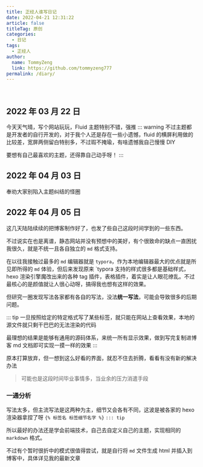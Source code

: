```yaml
---
title: 正经人谁写日记
date: 2022-04-21 12:31:22
article: false
titleTag: 原创
categories: 
  - 日记
tags: 
  - 正经人
author: 
  name: TommyZeng
  link: https://github.com/tommyzeng777
permalink: /diary/
---
```

<br>

## 2022 年 03 月 22 日
今天天气晴，写个网站玩玩，Fluid 主题特别不错，强推
::: warning
不过主题都是开发者的自行开发的，对于我个人还是存在一些小遗憾，fluid 的横屏利用做的比较差，宽屏两侧留白特别多，不过瑕不掩瑜，有啥遗憾我自己慢慢 DIY

要想有自己最喜欢的主题，还得靠自己动手呀！
:::

## 2022 年 04 月 03 日
奉劝大家别陷入主题纠结的怪圈

## 2022 年 04 月 05 日
这几天陆陆续续的把博客制作好了，也发了些自己这段时间学到的一些东西。

不过说实在也是离谱，静态网站并没有预想中的美好，有个很致命的缺点一直困扰我很久，就是不统一且各自独立的 `md` 格式支持。

在以往我接触过最多的 `md` 编辑器就是 `typora`，作为本地编辑器最大的优点就是所见即所得的 `md` 体验，但后来发现原来 `typora 支持的样式很多都是基础样式，hexo 渲染引擎魔改出来的各种 tag 插件，表格插件，着实是让人眼花缭乱。不过最核心的是颜值就让人很心动呀，搞得我也想有这样的效果。

但研究一圈发现写法各家都有各自的写法，没法**统一写法**，可能会导致很多的后期问题。

::: tip
一旦按照给定的特定格式写了某些标签，就只能在网站上查看效果，本地的源文件就只剩干巴巴的无法渲染的代码

最理想的结果是能够有通用的源码体系，来统一所有显示效果，做到写完复制进博客 md 文档即可实现一摸一样的效果
:::

原本打算放弃，但一想到这么好看的界面，就忍不住去折腾，看看有没有新的解决办法

>可能也是这段时间毕业事情多，当业余的压力消遣手段

### 一通分析
写法太多，但主流写法是这两种为主，细节又会各有不同，这波是被各家的 hexo 渲染器拿捏了呀
`{% 标签名 标签细节名字 %}`  `::: tip`

所以最好的办法还是学会前端技术，自己去自定义自己的主题，实现相同的 `markdown` 格式。

不过有个暂时很折中的模式很值得尝试，就是自行将 `md` 文件生成 html 并插入到博客中，具体详见我的最新文章
